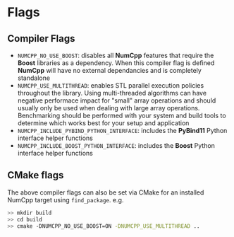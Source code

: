 # Flags

## Compiler Flags

* `NUMCPP_NO_USE_BOOST`: disables all **NumCpp** features that require the **Boost** libraries as a dependency.  When this compiler flag is defined **NumCpp** will have no external dependancies and is completely standalone
* `NUMCPP_USE_MULTITHREAD`: enables STL parallel execution policies throughout the library.  Using multi-threaded algorithms can have negative performace impact for "small" array operations and should usually only be used when dealing with large array operations.  Benchmarking should be performed with your system and build tools to determine which works best for your setup and application
* `NUMCPP_INCLUDE_PYBIND_PYTHON_INTERFACE`: includes the **PyBind11** Python interface helper functions
* `NUMCPP_INCLUDE_BOOST_PYTHON_INTERFACE`: includes the **Boost** Python interface helper functions

## CMake flags

The above compiler flags can also be set via CMake for an installed NumCpp target using `find_package`. e.g.

```bash
>> mkdir build
>> cd build
>> cmake -DNUMCPP_NO_USE_BOOST=ON -DNUMCPP_USE_MULTITHREAD ..
```
